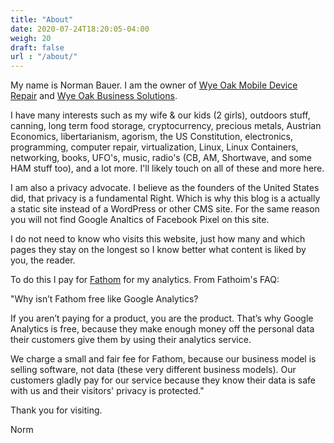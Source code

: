 ```yaml
---
title: "About"
date: 2020-07-24T18:20:05-04:00
weigh: 20
draft: false
url : "/about/"
---
```


My name is Norman Bauer. I am the owner of [Wye Oak Mobile Device Repair](https://wyeoakmobiledevice.repair) and [Wye Oak Business Solutions](https://wyeoak.info).

I have many interests such as my wife & our kids (2 girls), outdoors stuff, canning, long term food storage, cryptocurrency, precious metals, Austrian Economics, libertarianism, agorism, the US Constitution, electronics, programming, computer repair, virtualization, Linux, Linux Containers, networking, books, UFO's, music, radio's (CB, AM, Shortwave, and some HAM stuff too), and a lot more. I'll likely touch on all of these and more here. 

I am also a privacy advocate. I believe as the founders of the United States did, that privacy is a fundamental Right. Which is why this blog is a actually a static site instead of a WordPress or other CMS site. For the same reason you will not find Google Analtics of Facebook Pixel on this site. 

I do not need to know who visits this website, just how many and which pages they stay on the longest so I know better what content is liked by you, the reader.

To do this I pay for [Fathom](https://usefathom.com/) for my analytics. From Fathoim's FAQ:

"Why isn’t Fathom free like Google Analytics?

If you aren’t paying for a product, you are the product. That’s why Google Analytics is free, because they make enough money off the personal data their customers give them by using their analytics service.

We charge a small and fair fee for Fathom, because our business model is selling software, not data (these very different business models). Our customers gladly pay for our service because they know their data is safe with us and their visitors' privacy is protected."

Thank you for visiting.

Norm

